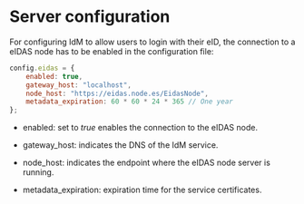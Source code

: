 # Server configuration

For configuring IdM to allow users to login with their eID, the connection to a
eIDAS node has to be enabled in the configuration file:

```javascript
config.eidas = {
    enabled: true,
    gateway_host: "localhost",
    node_host: "https://eidas.node.es/EidasNode",
    metadata_expiration: 60 * 60 * 24 * 365 // One year
};
```

-   enabled: set to _true_ enables the connection to the eIDAS node.

-   gateway_host: indicates the DNS of the IdM service.

-   node_host: indicates the endpoint where the eIDAS node server is running.

-   metadata_expiration: expiration time for the service certificates.
